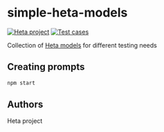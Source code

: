 # simple-heta-models

[![Heta project](https://img.shields.io/badge/%CD%B1-Heta_project-blue)](https://hetalang.github.io/)
[![Test cases](https://github.com/hetalang/simple-heta-models/actions/workflows/test-cases.yml/badge.svg)](https://github.com/hetalang/simple-heta-models/actions/workflows/test-cases.yml)

Collection of [Heta models](https://hetalang.github.io) for different testing needs

## Creating prompts

```bash
npm start
```

## Authors

Heta project

